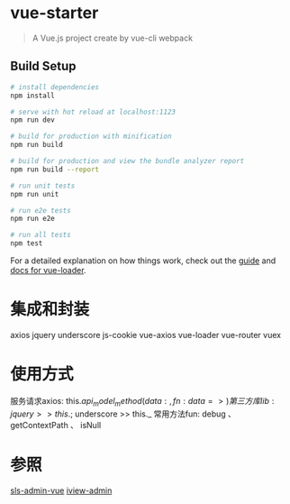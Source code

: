 # vue-starter

> A Vue.js project create by vue-cli webpack

## Build Setup

``` bash
# install dependencies
npm install

# serve with hot reload at localhost:1123
npm run dev

# build for production with minification
npm run build

# build for production and view the bundle analyzer report
npm run build --report

# run unit tests
npm run unit

# run e2e tests
npm run e2e

# run all tests
npm test
```

For a detailed explanation on how things work, check out the [guide](http://vuejs-templates.github.io/webpack/) and [docs for vue-loader](http://vuejs.github.io/vue-loader).
# 集成和封装
axios
jquery
underscore
js-cookie
vue-axios
vue-loader
vue-router
vuex

# 使用方式
服务请求axios: this.$api_model_method({data:{},fn: data=>{}})
第三方库lib: jquery >> this.$; underscore >> this._
常用方法fun: debug 、 getContextPath 、 isNull

# 参照
[sls-admin-vue](https://github.com/sls-admin/sls-admin-vue)
[iview-admin](https://github.com/iview/iview-admin)
